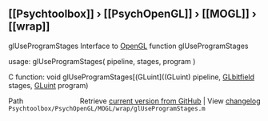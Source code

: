 ## [[Psychtoolbox]] &#8250; [[PsychOpenGL]] &#8250; [[MOGL]] &#8250; [[wrap]]

glUseProgramStages  Interface to [OpenGL](OpenGL) function glUseProgramStages  
  
usage:  glUseProgramStages( pipeline, stages, program )  
  
C function:  void glUseProgramStages[(GLuint]((GLuint) pipeline, [GLbitfield](GLbitfield) stages, [GLuint](GLuint) program)  




<div class="code_header" style="text-align:right;">
  <span style="float:left;">Path&nbsp;&nbsp;</span> <span class="counter">Retrieve <a href=
  "https://raw.github.com/Psychtoolbox-3/Psychtoolbox-3/beta/Psychtoolbox/PsychOpenGL/MOGL/wrap/glUseProgramStages.m">current version from GitHub</a> | View <a href=
  "https://github.com/Psychtoolbox-3/Psychtoolbox-3/commits/beta/Psychtoolbox/PsychOpenGL/MOGL/wrap/glUseProgramStages.m">changelog</a></span>
</div>
<div class="code">
  <code>Psychtoolbox/PsychOpenGL/MOGL/wrap/glUseProgramStages.m</code>
</div>

